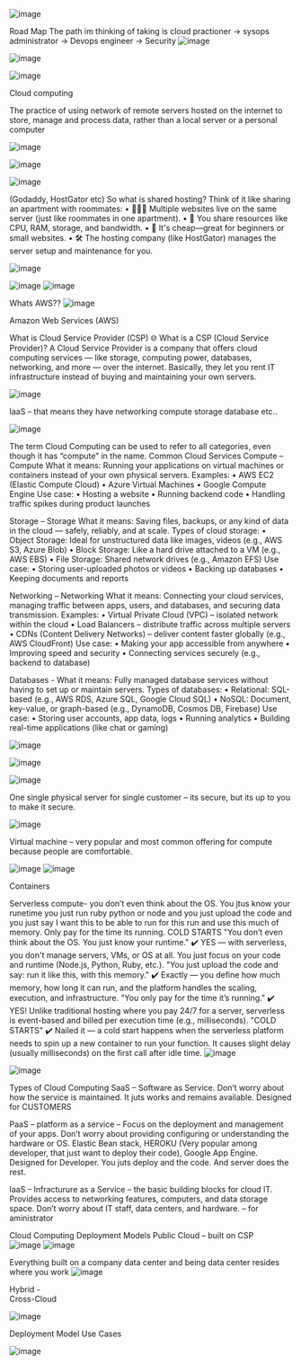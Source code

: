 ![image](https://github.com/user-attachments/assets/ec7c0090-1ad1-4bde-9e21-6b8fcada8ce4)
 
Road Map 
The path im thinking of taking is cloud practioner -> sysops administrator -> Devops engineer -> Security
 ![image](https://github.com/user-attachments/assets/adf259b5-42f4-4dbe-8681-4c215c90eccf)

  ![image](https://github.com/user-attachments/assets/cad2e0db-6db4-4c28-acb0-4d97841ba1fc)

![image](https://github.com/user-attachments/assets/836010a7-dfb3-41e4-b97c-2edf2056ffd9)

Cloud computing 
 
The practice of using network of remote servers hosted on the internet to store, manage and process data, rather than a local server or a personal computer
 
 
 
 ![image](https://github.com/user-attachments/assets/75916ef5-6e4f-4751-9c4e-4c3520ed6425)
 
 ![image](https://github.com/user-attachments/assets/69899d73-b7e3-4f18-890f-ee458f4a91b0)

![image](https://github.com/user-attachments/assets/60213d7f-629b-441b-b48f-5aa62381830a)


(Godaddy, HostGator etc)
So what is shared hosting?
Think of it like sharing an apartment with roommates:
•	🧑‍🤝‍🧑 Multiple websites live on the same server (just like roommates in one apartment).
•	🧠 You share resources like CPU, RAM, storage, and bandwidth.
•	💸 It's cheap—great for beginners or small websites.
•	🛠️ The hosting company (like HostGator) manages the server setup and maintenance for you.

 ![image](https://github.com/user-attachments/assets/15550e38-21d5-449d-a3f6-d39cd5cb712c)

 

![image](https://github.com/user-attachments/assets/bf899016-3405-4b3d-90c7-d4d22d5d8b92)
![image](https://github.com/user-attachments/assets/06f04775-e7e5-4d96-aaf4-bba29bbd8055)


 


Whats AWS??
![image](https://github.com/user-attachments/assets/104cf9c9-a26f-4a27-863c-b082aba10c5b)

Amazon Web Services (AWS)
 









What is Cloud Service Provider (CSP)
🌐 What is a CSP (Cloud Service Provider)?
A Cloud Service Provider is a company that offers cloud computing services — like storage, computing power, databases, networking, and more — over the internet.
Basically, they let you rent IT infrastructure instead of buying and maintaining your own servers.

 ![image](https://github.com/user-attachments/assets/1ce7143c-6d8c-41f5-83e2-93fe520e737a)

IaaS – that means they have networking compute storage database etc..

![image](https://github.com/user-attachments/assets/e2de983e-87a0-4361-b91a-6391f71e2139)


 
The term Cloud Computing can be used to refer to all categories, even though it has “compute” in the name.
Common Cloud Services
Compute – 	
Compute
What it means:
Running your applications on virtual machines or containers instead of your own physical servers.
Examples:
•	AWS EC2 (Elastic Compute Cloud)
•	Azure Virtual Machines
•	Google Compute Engine
Use case:
•	Hosting a website
•	Running backend code
•	Handling traffic spikes during product launches

Storage – 
Storage
What it means:
Saving files, backups, or any kind of data in the cloud — safely, reliably, and at scale.
Types of cloud storage:
•	Object Storage: Ideal for unstructured data like images, videos (e.g., AWS S3, Azure Blob)
•	Block Storage: Like a hard drive attached to a VM (e.g., AWS EBS)
•	File Storage: Shared network drives (e.g., Amazon EFS)
Use case:
•	Storing user-uploaded photos or videos
•	Backing up databases
•	Keeping documents and reports

Networking – 
Networking
What it means:
Connecting your cloud services, managing traffic between apps, users, and databases, and securing data transmission.
Examples:
•	Virtual Private Cloud (VPC) – isolated network within the cloud
•	Load Balancers – distribute traffic across multiple servers
•	CDNs (Content Delivery Networks) – deliver content faster globally (e.g., AWS CloudFront)
Use case:
•	Making your app accessible from anywhere
•	Improving speed and security
•	Connecting services securely (e.g., backend to database)

Databases - 
What it means:
Fully managed database services without having to set up or maintain servers.
Types of databases:
•	Relational: SQL-based (e.g., AWS RDS, Azure SQL, Google Cloud SQL)
•	NoSQL: Document, key-value, or graph-based (e.g., DynamoDB, Cosmos DB, Firebase)
Use case:
•	Storing user accounts, app data, logs
•	Running analytics
•	Building real-time applications (like chat or gaming)
 

![image](https://github.com/user-attachments/assets/50a64566-5c64-4aa3-971e-fa803746ea45)

 
 ![image](https://github.com/user-attachments/assets/c307b140-a29a-4c40-aff6-b049e6805950)

![image](https://github.com/user-attachments/assets/ba8cd703-be6e-4b4f-80a4-532d6930d67a)

 
One single physical server for single customer – its secure, but its up to you to make it secure.

![image](https://github.com/user-attachments/assets/a1c3fe1b-0907-4b9e-ab77-223049038691)

 
Virtual machine – very popular and most common offering for compute because people are comfortable.

 ![image](https://github.com/user-attachments/assets/95730fe0-626c-4add-b51d-7892b1f1e2fc)
![image](https://github.com/user-attachments/assets/674948c5-4027-4300-a836-31632d896a25)

Containers
 
Serverless compute- you don’t even think about the OS.  You jtus know your runetime  you just run ruby python or node and you just upload the code and you just say I want this to be able to run for this run and use this much of memory. Only pay for the time its running. COLD STARTS
"You don’t even think about the OS. You just know your runtime."
✔️ YES — with serverless, you don't manage servers, VMs, or OS at all. You just focus on your code and runtime (Node.js, Python, Ruby, etc.).
"You just upload the code and say: run it like this, with this memory."
✔️ Exactly — you define how much memory, how long it can run, and the platform handles the scaling, execution, and infrastructure.
"You only pay for the time it’s running."
✔️ YES! Unlike traditional hosting where you pay 24/7 for a server, serverless is event-based and billed per execution time (e.g., milliseconds).
"COLD STARTS"
✔️ Nailed it — a cold start happens when the serverless platform needs to spin up a new container to run your function. It causes slight delay (usually milliseconds) on the first call after idle time.
![image](https://github.com/user-attachments/assets/83d86b3a-c184-46e1-9e4b-1779de00f282)

 
![image](https://github.com/user-attachments/assets/066880ad-8a66-4012-8039-20e6b4b66dde)

Types of Cloud Computing
SaaS – Software as Service. Don’t worry about how the service is maintained. It juts works and remains available. Designed for CUSTOMERS

PaaS – platform as a service – Focus on the deployment and management of your apps. Don’t worry about providing configuring or understanding the hardware or OS.
Elastic Bean stack, HEROKU (Very popular among developer, that just want to deploy their code), Google App Engine. Designed for Developer. You juts deploy and the code. And server does the rest.

IaaS – Infracturure as a Service – the basic building blocks for cloud IT. Provides access to networking features, computers, and data storage space. Don’t worry about IT staff, data centers, and hardware. – for aministrator
 

Cloud Computing Deployment Models
Public Cloud – built on  CSP  
![image](https://github.com/user-attachments/assets/2224e42b-05ef-40cf-a419-dfaa4b8da2da)
![image](https://github.com/user-attachments/assets/cc3d5114-a07a-4240-9524-004faf13ff16)


 
Everything built on a company data center and being data center resides where you work 
 ![image](https://github.com/user-attachments/assets/2ebcdd3b-d971-4dac-8936-4a94a8cf1da1)

Hybrid -  
Cross-Cloud

![image](https://github.com/user-attachments/assets/a65948b8-9856-4b1b-90cb-263211a7da2c)

Deployment Model Use Cases

![image](https://github.com/user-attachments/assets/f613feae-5bc4-4364-b718-c7d919c85608)


 


